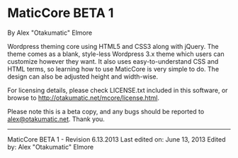 MaticCore BETA 1
=========
By Alex "Otakumatic" Elmore

Wordpress theming core using HTML5 and CSS3 along with jQuery. The theme comes as a blank, style-less Wordpress 3.x theme which users can customize however they want. It also uses easy-to-understand CSS and HTML terms, so learning how to use MaticCore is very simple to do. The design can also be adjusted height and width-wise.

For licensing details, please check LICENSE.txt included in this software, or browse to <http://otakumatic.net/mcore/license.html>.

Please note this is a beta copy, and any bugs should be reported to alex@otakumatic.net. Thank you.

----------------------------
MaticCore BETA 1 - Revision 6.13.2013
Last edited on: June 13, 2013
Edited by: Alex "Otakumatic" Elmore
